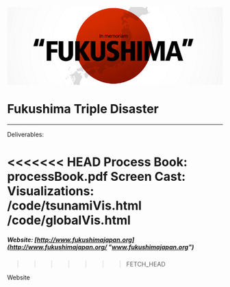 <img src="teaser.png" width="800" style="display: block; margin-left:auto; margin-right:auto; vertical-align:middle;"/>

Fukushima Triple Disaster
=========
----
Deliverables: 

<<<<<<< HEAD
Process Book: processBook.pdf
Screen Cast:
Visualizations: 
	/code/tsunamiVis.html
	/code/globalVis.html
=======
##### Website: [http://www.fukushimajapan.org](http://www.fukushimajapan.org/ "www.fukushimajapan.org")
>>>>>>> FETCH_HEAD

Website
